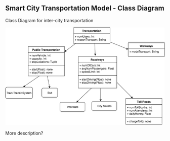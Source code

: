 ## Smart City Transportation Model - Class Diagram

Class Diagram for inter-city transportation

![Example Object Diagram](../images/Class.png)

More description?